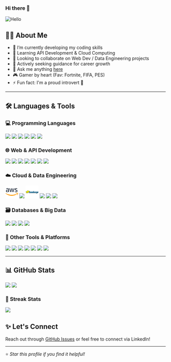 ### Hi there 👋  
![Hello](https://c.tenor.com/h1dcRYv1HwEAAAAM/hello-hey.gif)

## 👨‍💻 About Me  
- 🔭 I’m currently developing my coding skills  
- 🌱 Learning API Development & Cloud Computing  
- 👯 Looking to collaborate on Web Dev / Data Engineering projects  
- 💼 Actively seeking guidance for career growth  
- 💬 Ask me anything [here](https://github.com/amaansmdM10/amaansmdM10/issues)  
- 🎮 Gamer by heart (Fav: Fortnite, FIFA, PES)  
- ⚡ Fun fact: I'm a proud introvert 🤗

---

## 🛠️ Languages & Tools

### 💻 Programming Languages
<p align="left">
  <img src="https://cdn.jsdelivr.net/gh/devicons/devicon/icons/python/python-original.svg" width="40px" />
  <img src="https://cdn.jsdelivr.net/gh/devicons/devicon/icons/java/java-original.svg" width="40px" />
  <img src="https://cdn.jsdelivr.net/gh/devicons/devicon/icons/javascript/javascript-original.svg" width="40px" />
  <img src="https://cdn.jsdelivr.net/gh/devicons/devicon/icons/go/go-original.svg" width="40px" />
  <img src="https://cdn.jsdelivr.net/gh/devicons/devicon/icons/c/c-original.svg" width="40px" />
  <img src="https://cdn.jsdelivr.net/gh/devicons/devicon/icons/xml/xml-original.svg" width="40px" />
</p>

### 🌐 Web & API Development
<p align="left">
  <img src="https://cdn.jsdelivr.net/gh/devicons/devicon/icons/html5/html5-original.svg" width="40px" />
  <img src="https://cdn.jsdelivr.net/gh/devicons/devicon/icons/css3/css3-original.svg" width="40px" />
  <img src="https://cdn.jsdelivr.net/gh/devicons/devicon/icons/bootstrap/bootstrap-original.svg" width="40px" />
  <img src="https://cdn.jsdelivr.net/gh/devicons/devicon/icons/react/react-original.svg" width="40px" />
  <img src="https://cdn.jsdelivr.net/gh/devicons/devicon/icons/flask/flask-original.svg" width="40px" />
  <img src="https://cdn.jsdelivr.net/gh/devicons/devicon/icons/spring/spring-original.svg" width="40px" />
  <img src="https://img.shields.io/badge/REST%20API-005571?style=for-the-badge&logo=web&logoColor=white" height="25px" />
</p>

### ☁️ Cloud & Data Engineering
<p align="left">
  <img src="https://github.com/devicons/devicon/blob/v2.16.0/icons/amazonwebservices/amazonwebservices-original-wordmark.svg" width="40px" />
  <img src="https://cdn.jsdelivr.net/gh/devicons/devicon/icons/docker/docker-original.svg" width="40px" />
  <img src="https://github.com/devicons/devicon/blob/v2.16.0/icons/hadoop/hadoop-original-wordmark.svg" width="40px" />
  <img src="https://cdn.jsdelivr.net/gh/devicons/devicon/icons/apachespark/apachespark-original.svg" width="40px" />
  <img src="https://banner2.cleanpng.com/lnd/20250227/fg/db9c9aff008256468c08e44e725b98.webp" width="40px" />
  <img src="https://img.shields.io/badge/Snowflake-29B5E8?style=for-the-badge&logo=snowflake&logoColor=white" height="25px" />
</p>

### 🗃️ Databases & Big Data
<p align="left">
  <img src="https://cdn.jsdelivr.net/gh/devicons/devicon/icons/mysql/mysql-original.svg" width="40px" />
  <img src="https://cdn.jsdelivr.net/gh/devicons/devicon/icons/oracle/oracle-original.svg" width="40px" />
  <img src="https://cdn.jsdelivr.net/gh/devicons/devicon/icons/postgresql/postgresql-original.svg" width="40px" />
  <img src="https://img.shields.io/badge/SQLite-07405E?style=for-the-badge&logo=sqlite&logoColor=white" height="25px" />
</p>

### 🧰 Other Tools & Platforms
<p align="left">
  <img src="https://cdn.jsdelivr.net/gh/devicons/devicon/icons/git/git-original.svg" width="40px" />
  <img src="https://cdn.jsdelivr.net/gh/devicons/devicon/icons/linux/linux-original.svg" width="40px" />
  <img src="https://cdn.jsdelivr.net/gh/devicons/devicon/icons/ubuntu/ubuntu-plain.svg" width="40px" />
  <img src="https://cdn.jsdelivr.net/gh/devicons/devicon/icons/wordpress/wordpress-original.svg" width="40px" />
  <img src="https://cdn.jsdelivr.net/gh/devicons/devicon/icons/arduino/arduino-original.svg" width="40px" />
  <img src="https://img.shields.io/badge/Jira-0052CC?style=for-the-badge&logo=jira&logoColor=white" height="25px" />
  <img src="https://img.shields.io/badge/Tableau-E97627?style=for-the-badge&logo=Tableau&logoColor=white" height="25px" />
</p>

---

## 📊 GitHub Stats

<p align="left">
  <img src="https://github-readme-stats.vercel.app/api?username=amaansmdM10&show_icons=true&theme=tokyonight&count_private=true" height="180px"/>
  <img src="https://github-readme-stats.vercel.app/api/top-langs/?username=amaansmdM10&layout=compact&theme=tokyonight" height="180px"/>
</p>

### 🚀 Streak Stats

<p align="Left">
  <img src="https://github-readme-streak-stats.herokuapp.com/?user=amaansmdM10&theme=tokyonight" height="180px"/>
</p>
<!--
### 🟢 Contribution Activity

<p align="center">
  <img src="https://github-profile-summary-cards.vercel.app/api/cards/profile-details?username=amaansmdM10&theme=tokyonight"/>
</p>
-->

## ✨ Let's Connect  
Reach out through [GitHub Issues](https://github.com/amaansmdM10/amaansmdM10/issues) or feel free to connect via LinkedIn!

---

⭐ *Star this profile if you find it helpful!*  
